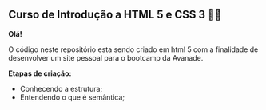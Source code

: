 ## Curso de Introdução a HTML 5 e CSS 3 :man_technologist:

**Olá!**

O código neste repositório esta sendo criado em html 5 com a finalidade de desenvolver um site pessoal para o bootcamp da Avanade.

**Etapas de criação:**

-  Conhecendo a estrutura;
-  Entendendo o que é semântica; 